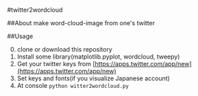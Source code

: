 #twitter2wordcloud

##About
make word-cloud-image from one's twitter

##Usage

0. clone or download this repository
0. Install some library(matplotlib.pyplot, wordcloud, tweepy)
0. Get your twitter keys from [https://apps.twitter.com/app/new](https://apps.twitter.com/app/new)
0. Set keys and fonts(if you visualize Japanese account)
0. At  console ```python witter2wordcloud.py```


